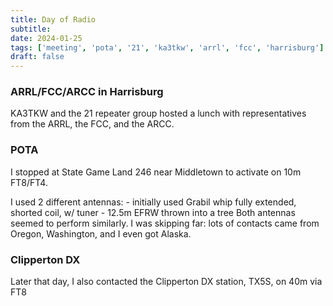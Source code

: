 ```yaml
---
title: Day of Radio
subtitle: 
date: 2024-01-25
tags: ['meeting', 'pota', '21', 'ka3tkw', 'arrl', 'fcc', 'harrisburg']
draft: false
---
```


### ARRL/FCC/ARCC in Harrisburg
KA3TKW and the 21 repeater group 
hosted a lunch with representatives 
from the ARRL, the FCC, and the ARCC.

### POTA
I stopped at State Game Land 246 
near Middletown 
to activate
on 10m FT8/FT4.

I used 2 different antennas:
    - initially used Grabil whip fully extended, shorted coil, w/ tuner
    - 12.5m EFRW thrown into a tree
Both antennas seemed to perform similarly.
I was skipping far: lots of contacts came 
from Oregon, Washington, and I even got Alaska.

### Clipperton DX
Later that day, 
I also contacted the Clipperton DX station, TX5S,
on 40m via FT8
